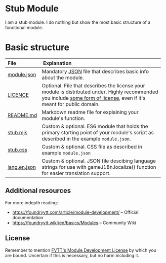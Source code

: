 # Stub Module

I am a stub module. I do nothing but show the most basic structure of a functional module.

# Basic structure

| File | Explanation |
| :--- | :--- |
| [module.json](./module.json) | Mandatory [JSON](https://en.wikipedia.org/wiki/JSON) file that describes basic info about the module. |
| [LICENCE](./LICENSE) | Optional. File that describes the license your module is distributed under. Highly recommended you include [some form of license](https://choosealicense.com/), even if it's meant for public domain. |
| [README.md](./README.md) | Markdown readme file for explaining your module's function. |
| [stub.mjs](./stub.mjs) | Custom & optional. ES6 module that holds the primary starting point of your module's script as described in the example `module.json`. |
| [stub.css](./stub.css) | Custom & optional. CSS file as described in example `module.json` |
| [lang.en.json](./lang.en.json) | Custom & optional. JSON file descibing language strings for use with game.i18n.localize() function for easier translation support. |

## Additional resources

For more indepth reading:
- https://foundryvtt.com/article/module-development/ – Official documentation
- https://foundryvtt.wiki/en/basics/Modules – Community Wiki

## License

Remember to mention [FVTT's Module Development License](https://foundryvtt.com/article/license/) by which you are bound. Uncertain if this is necessary, but no harm including it.
